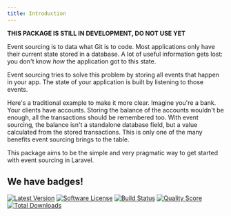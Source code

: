 ```yaml
---
title: Introduction
---
```


**THIS PACKAGE IS STILL IN DEVELOPMENT, DO NOT USE YET**

Event sourcing is to data what Git is to code. Most applications only have their current state stored in a database. A lot of useful information gets lost: you don't know _how_ the application got to this state.

Event sourcing tries to solve this problem by storing all events that happen in your app. The state of your application is built by listening to those events.

Here's a traditional example to make it more clear. Imagine you're a bank. Your clients have accounts. Storing the balance of the accounts wouldn't be enough, all the transactions should be remembered too. With event sourcing, the balance isn't a standalone database field, but a value calculated from the stored transactions. This is only one of the many benefits event sourcing brings to the table.

This package aims to be the simple and very pragmatic way to get started with event sourcing in Laravel.

## We have badges!

<section class="article_badges">
    <a href="https://github.com/spatie/laravel-event-projector/releases"><img src="https://img.shields.io/github/release/spatie/laravel-event-projector.svg?style=flat-square" alt="Latest Version"></a>
    <a href="https://github.com/spatie/laravel-event-projector/blob/master/LICENSE.md"><img src="https://img.shields.io/badge/license-MIT-brightgreen.svg?style=flat-square" alt="Software License"></a>
    <a href="https://travis-ci.org/spatie/laravel-event-projector"><img src="https://img.shields.io/travis/spatie/laravel-event-projector/master.svg?style=flat-square" alt="Build Status"></a>
    <a href="https://scrutinizer-ci.com/g/spatie/laravel-event-projector"><img src="https://img.shields.io/scrutinizer/g/spatie/laravel-event-projector.svg?style=flat-square" alt="Quality Score"></a>
    <a href="https://packagist.org/packages/spatie/laravel-event-projector"><img src="https://img.shields.io/packagist/dt/spatie/laravel-event-projector.svg?style=flat-square" alt="Total Downloads"></a>
</section>

